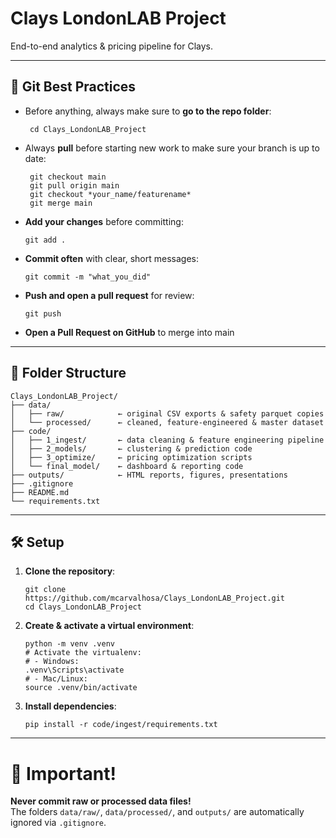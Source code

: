 # Clays LondonLAB Project

End-to-end analytics & pricing pipeline for Clays.

---

## 🧮 Git Best Practices

- Before anything, always make sure to **go to the repo folder**:
  ```
   cd Clays_LondonLAB_Project
  ```

- Always **pull** before starting new work to make sure your branch is up to date:
  ```
   git checkout main
   git pull origin main
   git checkout *your_name/featurename*
   git merge main  

  ```
- **Add your changes** before committing:
  ```
  git add .
  ```
- **Commit often** with clear, short messages:
  ```
  git commit -m "what_you_did"
  ```
- **Push and open a pull request** for review:
  ```
  git push 
  ```

- **Open a Pull Request on GitHub** to merge into main

---

## 📂 Folder Structure

```
Clays_LondonLAB_Project/
├── data/
│   ├── raw/            ← original CSV exports & safety parquet copies
│   └── processed/      ← cleaned, feature-engineered & master dataset
├── code/
│   ├── 1_ingest/       ← data cleaning & feature engineering pipeline
│   ├── 2_models/       ← clustering & prediction code
│   ├── 3_optimize/     ← pricing optimization scripts
│   └── final_model/    ← dashboard & reporting code
├── outputs/            ← HTML reports, figures, presentations
├── .gitignore
├── README.md
└── requirements.txt
```

---

## 🛠️ Setup

1. **Clone the repository**:
   ``` 
   git clone https://github.com/mcarvalhosa/Clays_LondonLAB_Project.git
   cd Clays_LondonLAB_Project
   ```

2. **Create & activate a virtual environment**:
   ``` 
   python -m venv .venv
   # Activate the virtualenv:
   # - Windows:
   .venv\Scripts\activate
   # - Mac/Linux:
   source .venv/bin/activate
   ```

3. **Install dependencies**:
   ``` 
   pip install -r code/ingest/requirements.txt
   ```

---

# 📣 Important!

**Never commit raw or processed data files!**  
The folders `data/raw/`, `data/processed/`, and `outputs/` are automatically ignored via `.gitignore`.